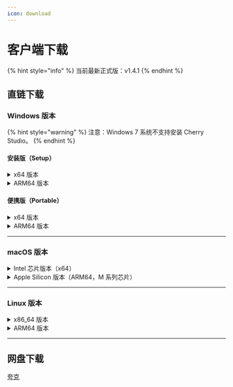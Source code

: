 ```yaml
---
icon: download
---
```


# 客户端下载

{% hint style="info" %}
当前最新正式版：v1.4.1
{% endhint %}

## 直链下载

### Windows 版本

{% hint style="warning" %}
注意：Windows 7 系统不支持安装 Cherry Studio。
{% endhint %}

#### 安装版（Setup）

<details>

<summary>x64 版本</summary>

主线路：

【[Cherry Studio 官网](https://cherry-ai.com/download)】 【[GitHub](https://github.com/CherryHQ/cherry-studio/releases/download/v1.4.1/Cherry-Studio-1.4.1-x64-setup.exe)】

备用线路：

【[线路1](https://download-cf.ocoolai.com/https://github.com/CherryHQ/cherry-studio/releases/download/v1.4.1/Cherry-Studio-1.4.1-x64-setup.exe)】 【[线路2](https://download.ocoolai.com/https://github.com/CherryHQ/cherry-studio/releases/download/v1.4.1/Cherry-Studio-1.4.1-x64-setup.exe)】 【[线路3](https://download.ocoolai.online/https://github.com/CherryHQ/cherry-studio/releases/download/v1.4.1/Cherry-Studio-1.4.1-x64-setup.exe)】

</details>

<details>

<summary>ARM64 版本</summary>

主线路：

【[Cherry Studio 官网](https://cherry-ai.com/download)】 【[GitHub](https://github.com/CherryHQ/cherry-studio/releases/download/v1.4.1/Cherry-Studio-1.4.1-arm64-setup.exe)】

备用线路：

【[线路1](https://download-cf.ocoolai.com/https://github.com/CherryHQ/cherry-studio/releases/download/v1.4.1/Cherry-Studio-1.4.1-arm64-setup.exe)】 【[线路2](https://download.ocoolai.com/https://github.com/CherryHQ/cherry-studio/releases/download/v1.4.1/Cherry-Studio-1.4.1-arm64-setup.exe)】 【[线路3](https://download.ocoolai.online/https://github.com/CherryHQ/cherry-studio/releases/download/v1.4.1/Cherry-Studio-1.4.1-arm64-setup.exe)】

</details>

#### 便携版（Portable）

<details>

<summary>x64 版本</summary>

主线路：

【[Cherry Studio 官网](https://cherry-ai.com/download)】 【[GitHub](https://github.com/CherryHQ/cherry-studio/releases/download/v1.4.1/Cherry-Studio-1.4.1-x64-portable.exe)】

备用线路：

【[线路1](https://download-cf.ocoolai.com/https://github.com/CherryHQ/cherry-studio/releases/download/v1.4.1/Cherry-Studio-1.4.1-x64-portable.exe)】 【[线路2](https://download.ocoolai.com/https://github.com/CherryHQ/cherry-studio/releases/download/v1.4.1/Cherry-Studio-1.4.1-x64-portable.exe)】 【[线路3](https://download.ocoolai.online/https://github.com/CherryHQ/cherry-studio/releases/download/v1.4.1/Cherry-Studio-1.4.1-x64-portable.exe)】

</details>

<details>

<summary>ARM64 版本</summary>

主线路：

【[Cherry Studio 官网](https://cherry-ai.com/download)】 【[GitHub](https://github.com/CherryHQ/cherry-studio/releases/download/v1.4.1/Cherry-Studio-1.4.1-arm64-portable.exe)】

备用线路：

【[线路1](https://download-cf.ocoolai.com/https://github.com/CherryHQ/cherry-studio/releases/download/v1.4.1/Cherry-Studio-1.4.1-arm64-portable.exe)】 【[线路2](https://download.ocoolai.com/https://github.com/CherryHQ/cherry-studio/releases/download/v1.4.1/Cherry-Studio-1.4.1-arm64-portable.exe)】 【[线路3](https://download.ocoolai.online/https://github.com/CherryHQ/cherry-studio/releases/download/v1.4.1/Cherry-Studio-1.4.1-arm64-portable.exe)】

</details>

***

### macOS 版本

<details>

<summary>Intel 芯片版本（x64）</summary>

主线路：

【[Cherry Studio 官网](https://cherry-ai.com/download)】 【[GitHub](https://github.com/CherryHQ/cherry-studio/releases/download/v1.4.1/Cherry-Studio-1.4.1-x64.dmg)】

备用线路：

【[线路1](https://download-cf.ocoolai.com/https://github.com/CherryHQ/cherry-studio/releases/download/v1.4.1/Cherry-Studio-1.4.1-x64.dmg)】 【[线路2](https://download.ocoolai.com/https://github.com/CherryHQ/cherry-studio/releases/download/v1.4.1/Cherry-Studio-1.4.1-x64.dmg)】 【[线路3](https://download.ocoolai.online/https://github.com/CherryHQ/cherry-studio/releases/download/v1.4.1/Cherry-Studio-1.4.1-x64.dmg)】

</details>

<details>

<summary>Apple Silicon 版本（ARM64，M 系列芯片）</summary>

主线路：

【[Cherry Studio 官网](https://cherry-ai.com/download)】 【[GitHub](https://github.com/CherryHQ/cherry-studio/releases/download/v1.4.1/Cherry-Studio-1.4.1-arm64.dmg)】

备用线路：

【[线路1](https://download-cf.ocoolai.com/https://github.com/CherryHQ/cherry-studio/releases/download/v1.4.1/Cherry-Studio-1.4.1-arm64.dmg)】 【[线路2](https://download.ocoolai.com/https://github.com/CherryHQ/cherry-studio/releases/download/v1.4.1/Cherry-Studio-1.4.1-arm64.dmg)】 【[线路3](https://download.ocoolai.online/https://github.com/CherryHQ/cherry-studio/releases/download/v1.4.1/Cherry-Studio-1.4.1-arm64.dmg)】

</details>

***

### Linux 版本

<details>

<summary>x86_64 版本</summary>

主线路：

【[Cherry Studio 官网](https://cherry-ai.com/download)】 【[GitHub](https://github.com/CherryHQ/cherry-studio/releases/download/v1.4.1/Cherry-Studio-1.4.1-x86_64.AppImage)】

备用线路：

【[线路1](https://download-cf.ocoolai.com/https://github.com/CherryHQ/cherry-studio/releases/download/v1.4.1/Cherry-Studio-1.4.1-x86_64.AppImage)】 【[线路2](https://download.ocoolai.com/https://github.com/CherryHQ/cherry-studio/releases/download/v1.4.1/Cherry-Studio-1.4.1-x86_64.AppImage)】 【[线路3](https://download.ocoolai.online/https://github.com/CherryHQ/cherry-studio/releases/download/v1.4.1/Cherry-Studio-1.4.1-x86_64.AppImage)】

</details>

<details>

<summary>ARM64 版本</summary>

主线路：

【[Cherry Studio 官网](https://cherry-ai.com/download)】 【[GitHub](https://github.com/CherryHQ/cherry-studio/releases/download/v1.4.1/Cherry-Studio-1.4.1-arm64.AppImage)】

备用线路：

【[线路1](https://download-cf.ocoolai.com/https://github.com/CherryHQ/cherry-studio/releases/download/v1.4.1/Cherry-Studio-1.4.1-arm64.AppImage)】 【[线路2](https://download.ocoolai.com/https://github.com/CherryHQ/cherry-studio/releases/download/v1.4.1/Cherry-Studio-1.4.1-arm64.AppImage)】 【[线路3](https://download.ocoolai.online/https://github.com/CherryHQ/cherry-studio/releases/download/v1.4.1/Cherry-Studio-1.4.1-arm64.AppImage)】

</details>

***

## 网盘下载

[夸克](https://pan.quark.cn/s/c8533a1ec63e#/list/share)
